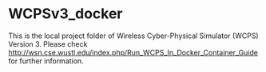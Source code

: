 # WCPSv3_docker
This is the local project folder of Wireless Cyber-Physical Simulator (WCPS) Version 3.
Please check http://wsn.cse.wustl.edu/index.php/Run_WCPS_In_Docker_Container_Guide for further information.
